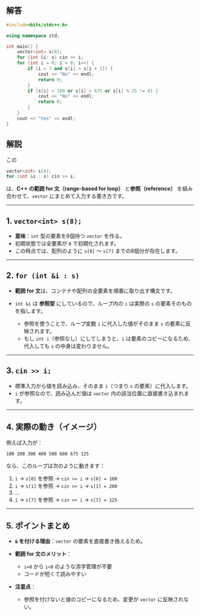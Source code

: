 ## 解答
``` c++
#include<bits/stdc++.h>

using namespace std;

int main() {
    vector<int> s(8);
    for (int &i: s) cin >> i;
    for (int i = 0; i < 8; i++) {
        if (i < 7 and s[i] > s[i + 1]) {
            cout << "No" << endl;
            return 0;
        }
        if (s[i] < 100 or s[i] > 675 or s[i] % 25 != 0) {
            cout << "No" << endl;
            return 0;
        }
    }
    cout << "Yes" << endl;
}
```

## 解説
この

```cpp
vector<int> s(8);
for (int &i : s) cin >> i;
```

は、**C++ の範囲 for 文（range-based for loop）** と**参照（reference）** を組み合わせて、`vector` にまとめて入力する書き方です。

---

## 1. `vector<int> s(8);`

* **意味**：`int` 型の要素を8個持つ `vector` を作る。
* 初期状態では全要素が `0` で初期化されます。
* この時点では、配列のように `s[0]` 〜 `s[7]` までの8個分が存在します。

---

## 2. `for (int &i : s)`

* **範囲 for 文**は、コンテナや配列の全要素を順番に取り出す構文です。
* `int &i` は **参照型** にしているので、ループ内の `i` は実際の `s` の要素そのものを指します。

  * 参照を使うことで、ループ変数 `i` に代入した値がそのまま `s` の要素に反映されます。
  * もし `int i`（参照なし）にしてしまうと、`i` は要素のコピーになるため、代入しても `s` の中身は変わりません。

---

## 3. `cin >> i;`

* 標準入力から値を読み込み、そのまま `i`（つまり `s` の要素）に代入します。
* `i` が参照なので、読み込んだ値は `vector` 内の該当位置に直接書き込まれます。

---

## 4. 実際の動き（イメージ）

例えば入力が：

```
100 200 300 400 500 600 675 125
```

なら、このループは次のように動きます：

1. `i` → `s[0]` を参照 → `cin >> i` → `s[0] = 100`
2. `i` → `s[1]` を参照 → `cin >> i` → `s[1] = 200`
3. ...
4. `i` → `s[7]` を参照 → `cin >> i` → `s[7] = 125`

---

## 5. ポイントまとめ

* **`&` を付ける理由**：`vector` の要素を直接書き換えるため。
* **範囲 for 文のメリット**：

  * `i=0` から `i<8` のような添字管理が不要
  * コードが短くて読みやすい
* **注意点**：

  * 参照を付けないと値のコピーになるため、変更が `vector` に反映されない。

